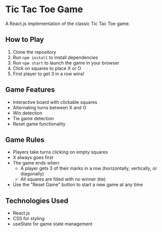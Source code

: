 # Tic Tac Toe Game

A React.js implementation of the classic Tic Tac Toe game.

## How to Play

1. Clone the repository
2. Run `npm install` to install dependencies
3. Run `npm start` to launch the game in your browser
4. Click on squares to place X or O
5. First player to get 3 in a row wins!

## Game Features

- Interactive board with clickable squares
- Alternating turns between X and O
- Win detection
- Tie game detection
- Reset game functionality

## Game Rules

- Players take turns clicking on empty squares
- X always goes first
- The game ends when:
  - A player gets 3 of their marks in a row (horizontally, vertically, or diagonally)
  - All squares are filled with no winner (tie)
- Use the "Reset Game" button to start a new game at any time

## Technologies Used

- React.js
- CSS for styling
- useState for game state management